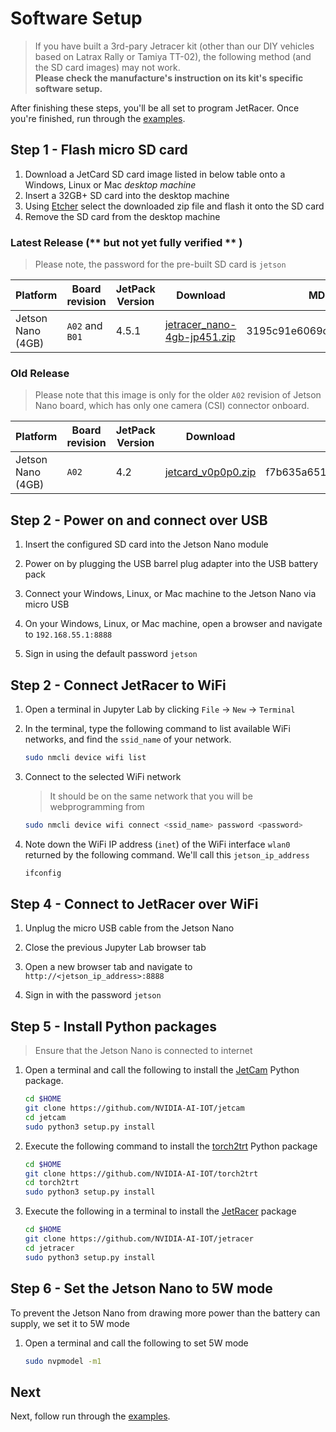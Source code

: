 # Software Setup

> If you have built a 3rd-pary Jetracer kit (other than our DIY vehicles based on Latrax Rally or Tamiya TT-02), the following method (and the SD card images) may not work. <br> **Please check the manufacture's instruction on its kit's specific software setup.**

After finishing these steps, you'll be all set to program JetRacer.  Once you're finished, run through the [examples](examples.md).

## Step 1 - Flash micro SD card

1. Download a JetCard SD card image listed in below table onto a Windows, Linux or Mac *desktop machine*
2. Insert a 32GB+ SD card into the desktop machine
3. Using [Etcher](https://www.balena.io/etcher/) select the downloaded zip file and flash it onto the SD card
4. Remove the SD card from the desktop machine

### Latest Release (** **but not yet fully verified** ** )

> Please note, the password for the pre-built SD card is ``jetson``

| Platform | Board revision | JetPack Version | Download | MD5 Checksum | Base | Note |
| -------- | -------------- | --------------- | -------- |------------- | ------ | ---- |
| Jetson Nano (4GB) | `A02` and `B01` | 4.5.1 |  [jetracer_nano-4gb-jp451.zip](https://drive.google.com/file/d/1aPbzQ0_Uja0jVD48oZUAuYYAz10JgbZu/view?usp=sharing) | 3195c91e6069c0418ec3c9736d130d01 | [jetcard `jetpack_4.5.1`](https://github.com/NVIDIA-AI-IOT/jetcard/tree/jetpack_4.5.1) | ***Jetracer preconfigured*** |

### Old Release

> Please note that this image is only for the older `A02` revision of Jetson Nano board, which has only one camera (CSI) connector onboard.

| Platform | Board revision | JetPack Version | Download | MD5 Checksum | branch |
| -------- | -------------- | --------------- | -------- |------------- | ------ |
| Jetson Nano (4GB) | `A02` | 4.2|  [jetcard_v0p0p0.zip](https://drive.google.com/open?id=1wXD1CwtxiH5Mz4uSmIZ76fd78zDQltW_) | f7b635a651e4a2228e3812360cce74e3 | [`jetpack_4.2`](https://github.com/NVIDIA-AI-IOT/jetcard/tree/jetpack_4.2)



## Step 2 - Power on and connect over USB

1. Insert the configured SD card into the Jetson Nano module

2. Power on by plugging the USB barrel plug adapter into the USB battery pack
3. Connect your Windows, Linux, or Mac machine to the Jetson Nano via micro USB

4. On your Windows, Linux, or Mac machine, open a browser and navigate to ``192.168.55.1:8888``
5. Sign in using the default password ``jetson``

## Step 2 - Connect JetRacer to WiFi

1. Open a terminal in Jupyter Lab by clicking ``File`` -> ``New`` -> ``Terminal``

2. In the terminal, type the following command to list available WiFi networks, and find the ``ssid_name`` of your network.

    ```bash
    sudo nmcli device wifi list
    ```
3. Connect to  the selected WiFi network

    >  It should be on the same network that you will be webprogramming from

    ```bash
    sudo nmcli device wifi connect <ssid_name> password <password>
    ```
4. Note down the WiFi IP address (``inet``) of the WiFi interface ``wlan0`` returned by the following command.  We'll call this ``jetson_ip_address``
    
    ```bash
    ifconfig
    ```

## Step 4 - Connect to JetRacer over WiFi

1. Unplug the micro USB cable from the Jetson Nano

2. Close the previous Jupyter Lab browser tab
3. Open a new browser tab and navigate to ``http://<jetson_ip_address>:8888``
4. Sign in with the password ``jetson``
    
## Step 5 - Install Python packages

>  Ensure that the Jetson Nano is connected to internet

1. Open a terminal and call the following to install the [JetCam](http://github.com/NVIDIA-AI-IOT/jetcam) Python package.

    ```bash
    cd $HOME
    git clone https://github.com/NVIDIA-AI-IOT/jetcam
    cd jetcam
    sudo python3 setup.py install
    ```
    
2. Execute the following command to install the [torch2trt](http://github.com/NVIDIA-AI-IOT/torch2trt) Python package

    ```bash
    cd $HOME
    git clone https://github.com/NVIDIA-AI-IOT/torch2trt
    cd torch2trt
    sudo python3 setup.py install
    ```
    
2. Execute the following in a terminal to install the [JetRacer](http://github.com/NVIDIA-AI-IOT/jetracer) package
 
     ```bash
     cd $HOME
     git clone https://github.com/NVIDIA-AI-IOT/jetracer
     cd jetracer
     sudo python3 setup.py install
     ```
 
## Step 6 - Set the Jetson Nano to 5W mode

To prevent the Jetson Nano from drawing more power than the battery can supply, we set it to 5W mode

1. Open a terminal and call the following to set 5W mode

    ```bash
    sudo nvpmodel -m1
    ```
    
## Next

Next, follow run through the [examples](examples.md).
